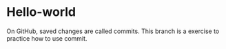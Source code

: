 # Hello-world
On GitHub, saved changes are called commits. 
This branch is a exercise to practice how to use commit.
